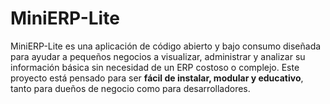 # MiniERP-Lite
MiniERP-Lite es una aplicación de código abierto y bajo consumo diseñada para ayudar a pequeños negocios a visualizar, administrar y analizar su información básica sin necesidad de un ERP costoso o complejo. Este proyecto está pensado para ser **fácil de instalar, modular y educativo**, tanto para dueños de negocio como para desarrolladores.
